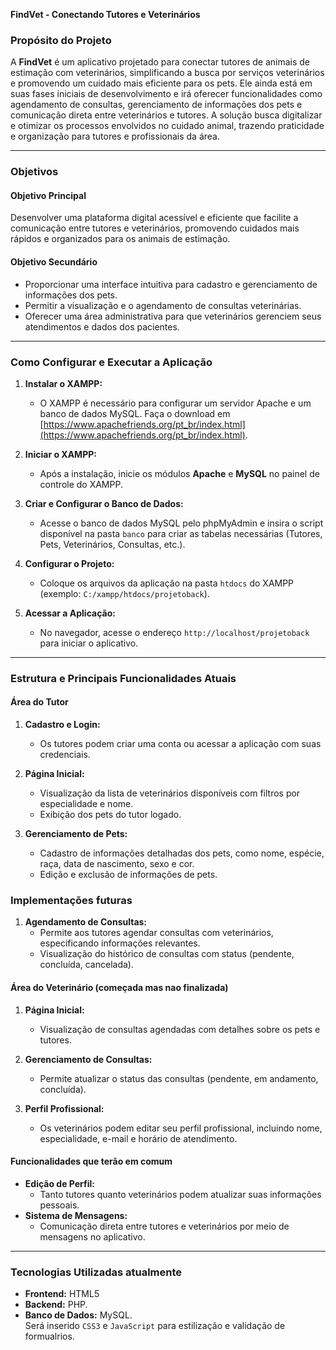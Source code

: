 **FindVet - Conectando Tutores e Veterinários**  

### **Propósito do Projeto**  
A **FindVet** é um aplicativo projetado para conectar tutores de animais de estimação com veterinários, simplificando a busca por serviços veterinários e promovendo um cuidado mais eficiente para os pets. Ele ainda está em suas fases iniciais de desenvolvimento e irá oferecer funcionalidades como agendamento de consultas, gerenciamento de informações dos pets e comunicação direta entre veterinários e tutores. A solução busca digitalizar e otimizar os processos envolvidos no cuidado animal, trazendo praticidade e organização para tutores e profissionais da área.  

---

### **Objetivos**  

#### **Objetivo Principal**  
Desenvolver uma plataforma digital acessível e eficiente que facilite a comunicação entre tutores e veterinários, promovendo cuidados mais rápidos e organizados para os animais de estimação.  

#### **Objetivo Secundário**  
- Proporcionar uma interface intuitiva para cadastro e gerenciamento de informações dos pets.  
- Permitir a visualização e o agendamento de consultas veterinárias.  
- Oferecer uma área administrativa para que veterinários gerenciem seus atendimentos e dados dos pacientes.  

---

### **Como Configurar e Executar a Aplicação**  

1. **Instalar o XAMPP:**  
   - O XAMPP é necessário para configurar um servidor Apache e um banco de dados MySQL. Faça o download em [https://www.apachefriends.org/pt_br/index.html](https://www.apachefriends.org/pt_br/index.html).  

2. **Iniciar o XAMPP:**  
   - Após a instalação, inicie os módulos **Apache** e **MySQL** no painel de controle do XAMPP.  

3. **Criar e Configurar o Banco de Dados:**  
   - Acesse o banco de dados MySQL pelo phpMyAdmin e insira o script disponível na pasta `banco` para criar as tabelas necessárias (Tutores, Pets, Veterinários, Consultas, etc.).  

4. **Configurar o Projeto:**  
   - Coloque os arquivos da aplicação na pasta `htdocs` do XAMPP (exemplo: `C:/xampp/htdocs/projetoback`).  

5. **Acessar a Aplicação:**  
   - No navegador, acesse o endereço `http://localhost/projetoback` para iniciar o aplicativo.  

---

### **Estrutura e Principais Funcionalidades Atuais**  

#### **Área do Tutor**  
1. **Cadastro e Login:**  
   - Os tutores podem criar uma conta ou acessar a aplicação com suas credenciais.  
   
2. **Página Inicial:**  
   - Visualização da lista de veterinários disponíveis com filtros por especialidade e nome.  
   - Exibição dos pets do tutor logado.

3. **Gerenciamento de Pets:**  
   - Cadastro de informações detalhadas dos pets, como nome, espécie, raça, data de nascimento, sexo e cor.  
   - Edição e exclusão de informações de pets.  

### **Implementações futuras**

1. **Agendamento de Consultas:**  
   - Permite aos tutores agendar consultas com veterinários, especificando informações relevantes.  
   - Visualização do histórico de consultas com status (pendente, concluída, cancelada).  

#### **Área do Veterinário**  (começada mas nao finalizada)
1. **Página Inicial:**  
   - Visualização de consultas agendadas com detalhes sobre os pets e tutores.  

2. **Gerenciamento de Consultas:**  
   - Permite atualizar o status das consultas (pendente, em andamento, concluída).  

3. **Perfil Profissional:**  
   - Os veterinários podem editar seu perfil profissional, incluindo nome, especialidade, e-mail e horário de atendimento.  

#### **Funcionalidades que terão em comum**  
- **Edição de Perfil:**  
  - Tanto tutores quanto veterinários podem atualizar suas informações pessoais.  
- **Sistema de Mensagens:**  
  - Comunicação direta entre tutores e veterinários por meio de mensagens no aplicativo.  

---

### **Tecnologias Utilizadas atualmente**  
- **Frontend:** HTML5 
- **Backend:** PHP.  
- **Banco de Dados:** MySQL.  
Será inserido `CSS3` e `JavaScript` para estilização e validação de formualrios.
